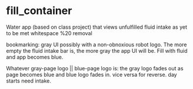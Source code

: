 # fill_container
Water app (based on class project) that views unfulfilled fluid intake as yet to be met whitespace %20 removal


bookmarking:
gray UI possibly with a non-obnoxious robot logo. The more empty the fluid intake bar is, the more gray the app UI will be. Fill with fluid and app becomes blue. 


Whatever gray-page logo || blue-page logo is: the gray logo fades out as page becomes blue and blue logo fades in. vice versa for reverse. day starts need intake.
